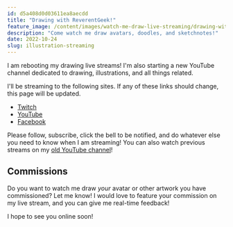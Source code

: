 ```yaml
---
id: d5a408d0d03611ea8aecdd
title: "Drawing with ReverentGeek!"
feature_image: /content/images/watch-me-draw-live-streaming/drawing-with-reverentgeek-featured.jpg
description: "Come watch me draw avatars, doodles, and sketchnotes!"
date: 2022-10-24
slug: illustration-streaming
---
```


I am rebooting my drawing live streams! I'm also starting a new YouTube channel dedicated to drawing, illustrations, and all things related.

<!-- 
> Next live stream is on August 3, 2020 at 10:30 AM EDT!

<iframe width="560" height="315" src="https://www.youtube.com/embed/lVRpyMzhto8" frameborder="0" allow="accelerometer; autoplay; encrypted-media; gyroscope; picture-in-picture" allowfullscreen></iframe>

-->

I'll be streaming to the following sites. If any of these links should change, this page will be updated.

* [Twitch](https://www.twitch.tv/reverentgeek)
* [YouTube](https://www.youtube.com/channel/UCY_pJ9r1o35IfNf9g7aq85w)
* [Facebook](https://www.facebook.com/rdneal)

Please follow, subscribe, click the bell to be notified, and do whatever else you need to know when I am streaming! You can also watch previous streams on my [old YouTube channel](https://www.youtube.com/reverentgeek)!

## Commissions

Do you want to watch me draw _your_ avatar or other artwork you have commissioned? Let me know! I would love to feature your commission on my live stream, and you can give me real-time feedback!

I hope to see you online soon!
